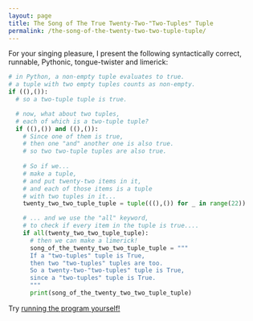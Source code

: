 ```yaml
---
layout: page
title: The Song of The True Twenty-Two-"Two-Tuples" Tuple
permalink: /the-song-of-the-twenty-two-two-tuple-tuple/
---
```


For your singing pleasure, I present the following syntactically correct, runnable, Pythonic, tongue-twister and limerick:

```python
# in Python, a non-empty tuple evaluates to true.
# a tuple with two empty tuples counts as non-empty.
if ((),()):
  # so a two-tuple tuple is true.   

  # now, what about two tuples, 
  # each of which is a two-tuple tuple?
  if ((),()) and ((),()):
    # Since one of them is true, 
    # then one "and" another one is also true.
    # so two two-tuple tuples are also true.
    
    # So if we...
    # make a tuple, 
    # and put twenty-two items in it, 
    # and each of those items is a tuple
    # with two tuples in it...
    twenty_two_two_tuple_tuple = tuple(((),()) for _ in range(22))

    # ... and we use the "all" keyword, 
    # to check if every item in the tuple is true....
    if all(twenty_two_two_tuple_tuple):  
      # then we can make a limerick!
      song_of_the_twenty_two_two_tuple_tuple = """
      If a "two-tuples" tuple is True,
      then two "two-tuples" tuples are too.
      So a twenty-two-"two-tuples" tuple is True,
      since a "two-tuples" tuple is True.
      """
      print(song_of_the_twenty_two_two_tuple_tuple)
```

Try [running the program yourself!](https://repl.it/languages/python3) 
